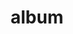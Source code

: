 ---
layout: album
resource: facebook
title: "album"
description: "masonry"
active: gallery
header-img: "img/gallery-bg.jpg"
album-title: "my 9th album"
images:
  - image_path: clothes/RedDress/20240901_174400_457508872_550379163984856_1159785860749409901_n.jpg
  - image_path: clothes/RedDress/20240901_174400_457706108_1034988974836055_2314237655465191052_n.jpg
  - image_path: clothes/RedDress/20240901_174400_457740975_1157583562002529_2940580151970933681_n.jpg
  - image_path: clothes/RedDress/20240901_174400_457796672_415278688257805_344931263974637662_n.jpg
  - image_path: clothes/RedDress/20240901_174400_457881096_3744636652463350_7586338612317066235_n.jpg
  - image_path: clothes/RedDress/20240902_181313_457854270_431543349933205_8594693367014632224_n.jpg
  - image_path: clothes/RedDress/20240902_181313_457876627_527844066380517_4489849494530156698_n.jpg
  - image_path: clothes/RedDress/20240902_181313_458258766_884688403558830_2617570594538632952_n.jpg
  - image_path: clothes/RedDress/20241221_200354_470902731_18150485383347304_2583905253303549918_n.jpg
  - image_path: clothes/RedDress/20241223_130522_470932699_18150667903347304_5783074383758807063_n.jpg
  - image_path: clothes/RedDress/20241223_130522_471421831_18150667894347304_3466693947793873135_n.jpg
  - image_path: clothes/RedDress/20241229_102102_471637567_473852495744097_1000117157275251236_n.jpg
  - image_path: clothes/RedDress/20241229_102102_471644279_1006892634800831_4166174710773836440_n.jpg
  - image_path: clothes/RedDress/20241229_102102_471664853_1117587429767364_1603631870194146777_n.jpg
  - image_path: clothes/RedDress/20241229_102102_471763360_8879862252135170_6560867819749869769_n.jpg
  - image_path: clothes/RedDress/20241229_102102_471888134_2322203988142167_9068887211326413831_n.jpg
  - image_path: clothes/RedDress/20241229_102102_471891411_1213423750146282_2689827928111985283_n.jpg
  - image_path: clothes/RedDress/20241229_102102_472059554_1279634803069706_3729724169871168984_n.jpg
  - image_path: clothes/RedDress/20250108_131515_472883994_18152396410347304_7630338523158124183_n.jpg
  - image_path: clothes/RedDress/20250108_131515_472893677_18152396419347304_3928624617070622078_n.jpg
---